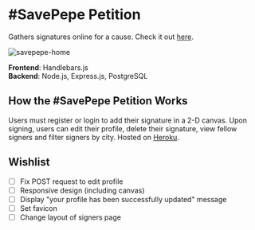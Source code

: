 # #SavePepe Petition
Gathers signatures online for a cause. Check it out [here](https://savepepe.herokuapp.com/).

![savepepe-home](https://user-images.githubusercontent.com/26869552/32149480-8aea5278-bd05-11e7-96e9-3b0283cc2894.png)

**Frontend**: Handlebars.js <br>
**Backend**: Node.js, Express.js, PostgreSQL

## How the #SavePepe Petition Works
Users must register or login to add their signature in a 2-D canvas. Upon signing, users can edit their profile, delete their signature, view fellow signers and filter signers by city. Hosted on [Heroku](https://savepepe.herokuapp.com/welcome).

## Wishlist
- [ ] Fix POST request to edit profile
- [ ] Responsive design (including canvas)
- [ ] Display "your profile has been successfully updated" message
- [ ] Set favicon
- [ ] Change layout of signers page
